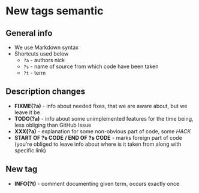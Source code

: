 # New tags semantic

## General info

- We use Markdown syntax
- Shortcuts used below
  - `?a` - authors nick
  - `?s` - name of source from which code have been taken
  - `?t` - term

## Description changes

- **FIXME(?a)** - info about needed fixes, that we are aware about, but
    we leave it be
- **TODO(?a)** - info about some unimplemented features for
    the time being, less obliging than GitHub Issue
- **XXX(?a)** - explanation for some non-obvious part of code, some *HACK*
- **START OF ?s CODE / END OF ?s CODE** - marks foreign part of code
    (you're obliged to leave info about where is it taken from along
    with specific link)

## New tag

- **INFO(?t)** - comment documenting given term, occurs exactly once
